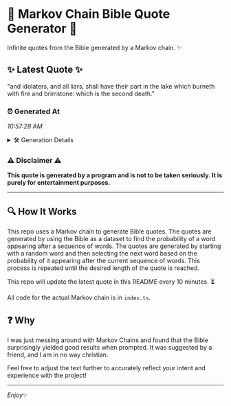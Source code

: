 # 📖 Markov Chain Bible Quote Generator 📖

Infinite quotes from the Bible generated by a Markov chain. ✨

## ✨ Latest Quote ✨
"and idolaters, and all liars, shall have their part in the lake which burneth with fire and brimstone: which is the second death."

### ⏰ Generated At
*10:57:28 AM*

<details>
    <summary>🛠️ Generation Details</summary>
    <p>
        <strong>🌱 Seed:</strong> and<br>
        <strong>🔄 Iterations:</strong> 22<br>
        <strong>📜 Context History:</strong><br>[ and ]: idolaters,<br>[ and, idolaters, ]: and<br>[ and, idolaters,, and ]: all<br>[ and, idolaters,, and, all ]: liars,<br>[ and, idolaters,, and, all, liars, ]: shall<br>[ and, idolaters,, and, all, liars,, shall ]: have<br>[ idolaters,, and, all, liars,, shall, have ]: their<br>[ and, all, liars,, shall, have, their ]: part<br>[ all, liars,, shall, have, their, part ]: in<br>[ liars,, shall, have, their, part, in ]: the<br>[ shall, have, their, part, in, the ]: lake<br>[ have, their, part, in, the, lake ]: which<br>[ their, part, in, the, lake, which ]: burneth<br>[ part, in, the, lake, which, burneth ]: with<br>[ in, the, lake, which, burneth, with ]: fire<br>[ the, lake, which, burneth, with, fire ]: and<br>[ lake, which, burneth, with, fire, and ]: brimstone:<br>[ which, burneth, with, fire, and, brimstone: ]: which<br>[ burneth, with, fire, and, brimstone:, which ]: is<br>[ with, fire, and, brimstone:, which, is ]: the<br>[ fire, and, brimstone:, which, is, the ]: second<br>[ and, brimstone:, which, is, the, second ]: death.<br>
    </p>
</details>

### ⚠️ Disclaimer ⚠️
**This quote is generated by a program and is not to be taken seriously. It is purely for entertainment purposes.**

---

## 🔍 How It Works

This repo uses a Markov chain to generate Bible quotes. The quotes are generated by using the Bible as a dataset to find the probability of a word appearing after a sequence of words. The quotes are generated by starting with a random word and then selecting the next word based on the probability of it appearing after the current sequence of words. This process is repeated until the desired length of the quote is reached.

This repo will update the latest quote in this README every 10 minutes. ⏳

All code for the actual Markov chain is in `index.ts`.

## ❓ Why

I was just messing around with Markov Chains and found that the Bible surprisingly yielded good results when prompted. 
It was suggested by a friend, and I am in no way christian.

Feel free to adjust the text further to accurately reflect your intent and experience with the project!

---

*Enjoy*✨
